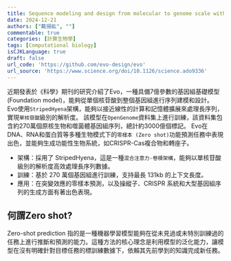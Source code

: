 ```yaml
---
title: Sequence modeling and design from molecular to genome scale with Evo
date: 2024-12-21
authors: ["戴揚紘", ""]
commentable: true
categories: [計算生物學]
tags: [Computational biology]
isCJKLanguage: true
draft: false
url_code: 'https://github.com/evo-design/evo'
url_source: 'https://www.science.org/doi/10.1126/science.ado9336'
---
```


近期發表於《科學》期刊的研究介紹了Evo，一種具備7億參數的基因組基礎模型 (Foundation model)，能夠從單個核苷酸到整個基因組進行序列建模和設計。 Evo使用`StripedHyena`架構，能夠以接近線性的計算和記憶體擴展來處理長序列，實現`單核苷酸`級別的解析度。 
該模型在`OpenGenome`資料集上進行訓練，該資料集包含約270萬個原核生物和噬菌體基因組序列，總計約3000億個標記。 Evo在DNA、RNA和蛋白質等多種生物模式下的`零樣本 (Zero shot)`功能預測任務中表現出色，並能夠生成功能性生物系統，如CRISPR-Cas複合物和轉座子。 

- 架構：採用了 StripedHyena，這是一種`混合注意力-卷積架構`，能夠以單核苷酸級別的解析度高效處理長序列數據。
- 訓練：基於 270 萬個基因組進行訓練，支持最長 131kb 的上下文長度。
- 應用：在突變效應的零樣本預測，以及操縱子、CRISPR 系統和大型基因組序列的生成方面有著出色表現。

## 何謂Zero shot?
Zero-shot prediction 指的是一種機器學習模型能夠在從未見過或未特別訓練過的任務上進行推斷和預測的能力。這種方法的核心理念是利用模型的泛化能力，讓模型在沒有明確針對目標任務的標訓練數據下，依賴其先前學到的知識完成新任務。